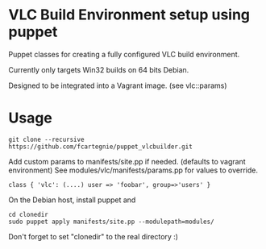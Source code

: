 VLC Build Environment setup using puppet
===========

Puppet classes for creating a fully configured VLC build environment.

Currently only targets Win32 builds on 64 bits Debian.

Designed to be integrated into a Vagrant image. (see vlc::params)

Usage
===========
    git clone --recursive https://github.com/fcartegnie/puppet_vlcbuilder.git

Add custom params to manifests/site.pp if needed. (defaults to vagrant environment)
See modules/vlc/manifests/params.pp for values to override.

    class { 'vlc': (....) user => 'foobar', group=>'users' }

On the Debian host, install puppet and 

    cd clonedir
    sudo puppet apply manifests/site.pp --modulepath=modules/

Don't forget to set "clonedir" to the real directory :)

